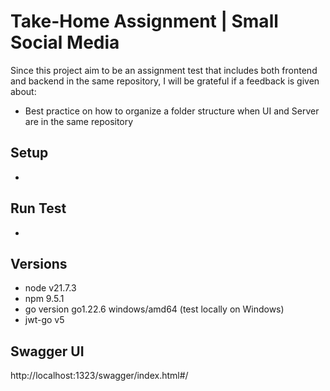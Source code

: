 # Take-Home Assignment | Small Social Media
Since this project aim to be an assignment test that includes both frontend and backend in the same repository, I will be grateful if a feedback is given about:
- Best practice on how to organize a folder structure when UI and Server are in the same repository

## Setup
-

## Run Test
-
## Versions
- node v21.7.3
- npm 9.5.1
- go version go1.22.6 windows/amd64 (test locally on Windows)
- jwt-go v5

## Swagger UI
http://localhost:1323/swagger/index.html#/